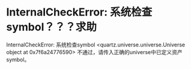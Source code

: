 # InternalCheckError: 系统检查symbol？？？求助

InternalCheckError: 系统检查symbol <quartz.universe.universe.Universe object at 0x7f6a24776590> 不通过，请传入正确的universe中已定义资产symbol。